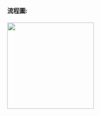 #### 流程圖:

<img src='https://raw.githubusercontent.com/OPlobo/Learning/master/HW3/Untitled%20Diagram.jpg' height=200 weight =200>
